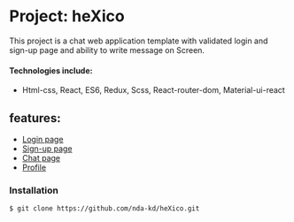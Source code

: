 # Project: heXico

This project is a chat web application template with validated login and sign-up page
and ability to write message on Screen.

#### Technologies include:

* Html-css, React, ES6, Redux, Scss, React-router-dom, Material-ui-react

## features:
* [Login page](https://nda-kd.github.io/heXico/#/) 
* [Sign-up page](https://nda-kd.github.io/heXico/#/Signup) 
* [Chat page](https://nda-kd.github.io/heXico/#/messenger) 
* [Profile](https://nda-kd.github.io/heXico/#/profile) 

 
 
<!-- <img src="Docs/carts.gif" width="300" height="360"> -->

### Installation
``` 
$ git clone https://github.com/nda-kd/heXico.git
```

